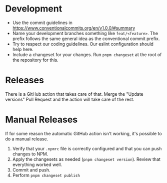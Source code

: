 # Development

  * Use the commit guidelines in https://www.conventionalcommits.org/en/v1.0.0/#summary
  * Name your development branches something like `feat/<feature>`. The prefix follows the same general idea as the conventional commit prefix.
  * Try to respect our coding guidelines. Our eslint configuration should help here.
  * Include a changeset for your changes. Run `pnpm changeset` at the root of the repository for this.

# Releases

There is a GitHub action that takes care of that. Merge the "Update versions" Pull Request and the action will take care of the rest.

# Manual Releases

If for some reason the automatic GitHub action isn't working, it's possible to do a manual release.

  1. Verify that your `.npmrc` file is correctly configured and that you can push changes to NPM.
  2. Apply the changesets as needed (`pnpm changeset version`). Review that everything worked well.
  3. Commit and push.
  4. Perform `pnpm changeset publish`
